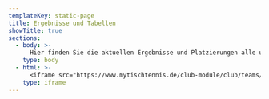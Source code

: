 ```yaml
---
templateKey: static-page
title: Ergebnisse und Tabellen
showTitle: true
sections:
  - body: >-
      Hier finden Sie die aktuellen Ergebnisse und Platzierungen alle unserer Mannschaften. Leider funktionieren die Links aktuell nur mit einem Account bei mytischtennis.de.
    type: body
  - html: >-
      <iframe src="https://www.mytischtennis.de/club-module/club/teams/clubNr/311084/fedNickname/ByTTV" height="700" maxWidth=100% width=1000 border=0> </iframe>
    type: iframe
---
```


